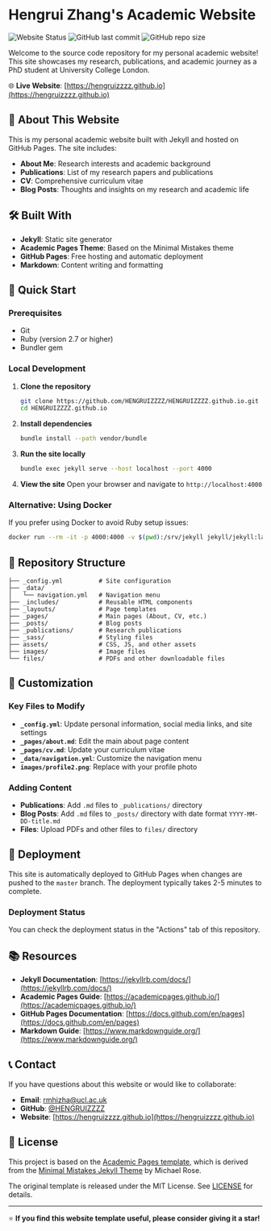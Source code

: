 
# Hengrui Zhang's Academic Website

![Website Status](https://img.shields.io/website?url=https%3A%2F%2Fhengruizzzz.github.io)
![GitHub last commit](https://img.shields.io/github/last-commit/HENGRUIZZZZ/HENGRUIZZZZ.github.io)
![GitHub repo size](https://img.shields.io/github/repo-size/HENGRUIZZZZ/HENGRUIZZZZ.github.io)

Welcome to the source code repository for my personal academic website! This site showcases my research, publications, and academic journey as a PhD student at University College London.

🌐 **Live Website**: [https://hengruizzzz.github.io](https://hengruizzzz.github.io)

## 📖 About This Website

This is my personal academic website built with Jekyll and hosted on GitHub Pages. The site includes:

- **About Me**: Research interests and academic background
- **Publications**: List of my research papers and publications
- **CV**: Comprehensive curriculum vitae
- **Blog Posts**: Thoughts and insights on my research and academic life

## 🛠️ Built With

- **Jekyll**: Static site generator
- **Academic Pages Theme**: Based on the Minimal Mistakes theme
- **GitHub Pages**: Free hosting and automatic deployment
- **Markdown**: Content writing and formatting

## 🚀 Quick Start

### Prerequisites
- Git
- Ruby (version 2.7 or higher)
- Bundler gem

### Local Development

1. **Clone the repository**
   ```bash
   git clone https://github.com/HENGRUIZZZZ/HENGRUIZZZZ.github.io.git
   cd HENGRUIZZZZ.github.io
   ```

2. **Install dependencies**
   ```bash
   bundle install --path vendor/bundle
   ```

3. **Run the site locally**
   ```bash
   bundle exec jekyll serve --host localhost --port 4000
   ```

4. **View the site**
   Open your browser and navigate to `http://localhost:4000`

### Alternative: Using Docker

If you prefer using Docker to avoid Ruby setup issues:

```bash
docker run --rm -it -p 4000:4000 -v $(pwd):/srv/jekyll jekyll/jekyll:latest jekyll serve --host 0.0.0.0
```

## 📁 Repository Structure

```
├── _config.yml          # Site configuration
├── _data/
│   └── navigation.yml   # Navigation menu
├── _includes/           # Reusable HTML components
├── _layouts/            # Page templates
├── _pages/              # Main pages (About, CV, etc.)
├── _posts/              # Blog posts
├── _publications/       # Research publications
├── _sass/               # Styling files
├── assets/              # CSS, JS, and other assets
├── images/              # Image files
└── files/               # PDFs and other downloadable files
```

## 🎨 Customization

### Key Files to Modify

- **`_config.yml`**: Update personal information, social media links, and site settings
- **`_pages/about.md`**: Edit the main about page content
- **`_pages/cv.md`**: Update your curriculum vitae
- **`_data/navigation.yml`**: Customize the navigation menu
- **`images/profile2.png`**: Replace with your profile photo

### Adding Content

- **Publications**: Add `.md` files to `_publications/` directory
- **Blog Posts**: Add `.md` files to `_posts/` directory with date format `YYYY-MM-DD-title.md`
- **Files**: Upload PDFs and other files to `files/` directory

## 🔧 Deployment

This site is automatically deployed to GitHub Pages when changes are pushed to the `master` branch. The deployment typically takes 2-5 minutes to complete.

### Deployment Status
You can check the deployment status in the "Actions" tab of this repository.

## 📚 Resources

- **Jekyll Documentation**: [https://jekyllrb.com/docs/](https://jekyllrb.com/docs/)
- **Academic Pages Guide**: [https://academicpages.github.io/](https://academicpages.github.io/)
- **GitHub Pages Documentation**: [https://docs.github.com/en/pages](https://docs.github.com/en/pages)
- **Markdown Guide**: [https://www.markdownguide.org/](https://www.markdownguide.org/)

## 📞 Contact

If you have questions about this website or would like to collaborate:

- **Email**: rmhizha@ucl.ac.uk
- **GitHub**: [@HENGRUIZZZZ](https://github.com/HENGRUIZZZZ)
- **Website**: [https://hengruizzzz.github.io](https://hengruizzzz.github.io)

## 📄 License

This project is based on the [Academic Pages template](https://github.com/academicpages/academicpages.github.io), which is derived from the [Minimal Mistakes Jekyll Theme](https://mmistakes.github.io/minimal-mistakes/) by Michael Rose. 

The original template is released under the MIT License. See [LICENSE](LICENSE) for details.

---

⭐ **If you find this website template useful, please consider giving it a star!**
